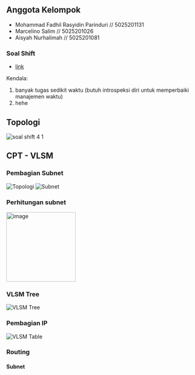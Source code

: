 ## Anggota Kelompok

- Mohammad Fadhil Rasyidin Parinduri // 5025201131
- Marcelino Salim // 5025201026
- Aisyah Nurhalimah // 5025201081 

### Soal Shift

- [link](https://docs.google.com/document/d/1a_ITp6WYIqoJFXA2oL1jkox9AzqYGxicjr2LGPBsqBE/edit?usp=sharing)

Kendala:

1. banyak tugas sedikit waktu (butuh introspeksi diri untuk memperbaiki manajemen waktu)
2. hehe

 ## Topologi
 ![soal shift 4 1](https://user-images.githubusercontent.com/73109893/203557069-d6c56215-1f3e-4103-8b24-a9934e1fbcb8.png)

 ## CPT - VLSM
  ### Pembagian Subnet
  ![Topologi](https://user-images.githubusercontent.com/90826711/204214112-3abe256e-463f-418e-b5e6-5f4701f30fad.png)
  ![Subnet](https://user-images.githubusercontent.com/90826711/204217945-15a7f87b-7203-4b17-8857-29f2c18879c5.jpg)

  ### Perhitungan subnet
  <img width="183" alt="image" src="https://user-images.githubusercontent.com/73109893/203556405-eb786e6a-7510-49f2-b771-49eecad16077.png">

  ### VLSM Tree
  ![VLSM Tree](https://user-images.githubusercontent.com/73109893/203556653-f56c19d3-b2c9-4077-9a4d-6714488d0301.png)

  ### Pembagian IP
  ![VLSM Table](https://user-images.githubusercontent.com/90826711/204216618-c7934b11-18c1-432d-a3a2-1d8a258a6225.jpg)

  ### Routing
  #### Subnet
